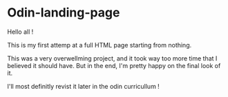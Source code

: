 # Odin-landing-page

Hello all !

This is my first attemp at a full HTML page starting from nothing. 

This was a very overwellming project, and it took way too more time that I believed it should have. But in the end, I'm pretty happy on the final look of it.

I'll most definitly revist it later in the odin curricullum !